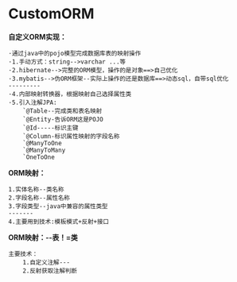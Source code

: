 # CustomORM

**自定义ORM实现：**

    ·通过java中的pojo模型完成数据库表的映射操作
    ·1.手动方式：string-->varchar ...等
    ·2.hibernate-->完整的ORM模型，操作的是对象==>自己优化
    ·3.mybatis-->伪ORM框架--实际上操作的还是数据库==>动态sql，自带sql优化
    ---------
    ·4.内部映射转换器，根据映射自己选择属性类
    ·5.引入注解JPA:
        `@Table--完成类和表名映射
        `@Entity-告诉ORM这是POJO
        `@Id-----标识主键
        `@Column-标识属性映射的字段名称
        `@ManyToOne
        `@ManyToMany
        `OneToOne
        
**ORM映射：**
    
    1.实体名称--类名称
    2.字段名称--属性名称
    3.字段类型--java中兼容的属性类型
    -------
    4.主要用到技术:模板模式+反射+接口

**ORM映射：--表！=类**

    主要技术：
        1.自定义注解---
        2.反射获取注解判断    

    

    

    
